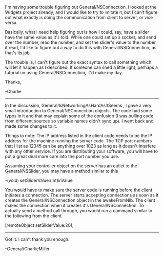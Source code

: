 I'm having some trouble figuring out General/NSConnection.  I looked at the Widgets project already, and I would like to try to imitate it, but I can't figure out what exactly is doing the communication from client to server, or vice versa.

Basically, what I need help figuring out is how I could, say, have a slider have the same value as it's told.  While one could set up a socket, and send over the number, read the number, and set the slider's value to the number it read, I'd like to figure out a way to do this with General/NSConnection, as that's its job.

The trouble is, I can't figure out the exact syntax to call something which will let it happen as I described.  If someone can shed a little light, perhaps a tutorial on using General/NSConnection, it'd make my day.

Thanks,

-Charlie


----
In the discussion, General/IsNetworkingAsHardAsItSeems , I gave a very small introduction to General/NSConnection objects.  The code had some typos in it and that may explain some of the confusion (I was pulling code from different sources so variable names didn't sync up).  I went back and made some changes to it.
 
Things to note:
The IP address listed in the client code needs to be the IP address for the machine running the server code.  The TCP port numbers that I list as 12345 can be anything over 1023 as long as it doesn't interfere with any other service.  If you are distributing your software, you will have to put a great deal more care into the port number you use. 

Assuming your controller object on the server has an outlet to the General/NSSlider, you may have a method similar to this
    
-(void) setSliderValue:(int)inValue


You would have to make sure the server code is running before the client initiates a connection.  The server starts accepting connections as soon as it creates the General/NSConnection object in the awakeFromNib.  The client makes the connection when it creates it's General/NSConnection.  To actually send a method call through, you would run a command similar to the following from the client.  

    
[remoteObject setSliderValue:20];
 

----

Got it.  I can't thank you enough.

-General/CharlieMiller